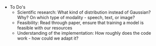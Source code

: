 - To Do's
  - Scientific research: What kind of distribution instead of Gaussian? Why? On which type of modality - speech, text, or image?
  - Feasibility: Read through paper, ensure that training a model is feasible with our resources
  - Understanding of the implementation: How roughly does the code work - how could we adapt it?
